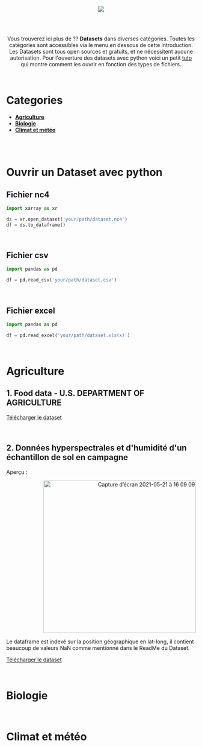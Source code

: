 <p align="center">
	<img src="https://user-images.githubusercontent.com/63207451/119138957-c4f60f00-ba42-11eb-89fa-e999bb5d256a.png">
	<p/>


<br/>
<br/>

<p align="center">
	Vous trouverez ici plus de ?? <b>Datasets</b> dans diverses catégories. Toutes les catégories sont accessibles via le menu en dessous de cette introduction. Les Datasets sont tous open sources et gratuits, et ne nécessitent aucune autorisation. Pour l'ouverture des datasets avec python voici un petit <a href="#Ouvrir-un-dataset-avec-python">tuto</a> qui montre comment les ouvrir en fonction des types de fichiers.
		<p/>

<br/>

# Categories

- [**Agriculture**](#Agriculture)
- [**Biologie**](#Biologie)
- [**Climat et météo**](#Climat-et-météo)


<br/>
<br/>

# Ouvrir un Dataset avec python

## Fichier nc4

```py
import xarray as xr

ds = xr.open_dataset('your/path/dataset.nc4')
df = ds.to_dataframe()

```
<br/>

## Fichier csv

```py
import pandas as pd

df = pd.read_csv('your/path/dataset.csv')

```

<br/>

## Fichier excel

```py
import pandas as pd

df = pd.read_excel('your/path/dataset.xls(x)')

```

<br/>


# Agriculture

## 1. Food data - U.S. DEPARTMENT OF AGRICULTURE

[Télécharger le dataset](https://fdc.nal.usda.gov/fdc-datasets/FoodData_Central_csv_2021-04-28.zip)

<br/>

## 2. Données hyperspectrales et d'humidité d'un échantillon de sol en campagne

Aperçu :

<p align="right">
<img width="405" alt="Capture d’écran 2021-05-21 à 16 09 09" src="https://user-images.githubusercontent.com/63207451/119151112-5b303200-ba4f-11eb-905d-c24dad3fa739.png">
	<p/>
Le dataframe est indexé sur la position géographique en lat-long, il contient beaucoup de valeurs NaN comme mentionné dans le ReadMe du Dataset.


[Télécharger le dataset](https://zenodo.org/record/2530634/files/felixriese/hyperspectral-soilmoisture-dataset-v1.0.3.zip?download=1)

<br/>

# Biologie


<br/>

# Climat et météo

<br/>
